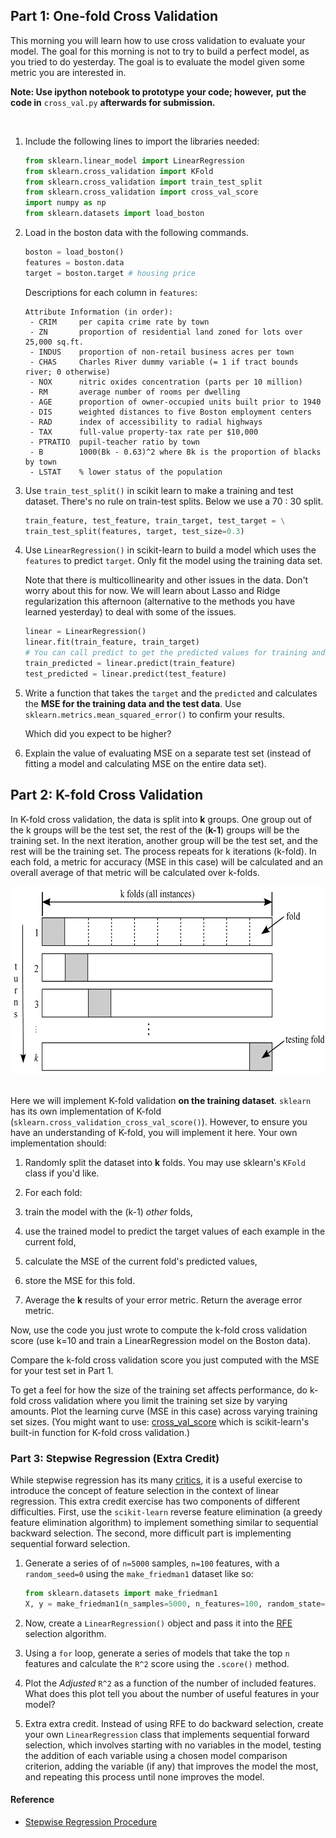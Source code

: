 ## Part 1: One-fold Cross Validation

This morning you will learn how to use cross validation to evaluate your model.
The goal for this morning is not to try to build a perfect model, as you
tried to do yesterday. The goal is to evaluate the model given some metric you are
interested in.

**Note: Use ipython notebook to prototype your code; however,**
        **put the code in** `cross_val.py` **afterwards for submission.**

<br>

1. Include the following lines to import the libraries needed:

   ```python
   from sklearn.linear_model import LinearRegression
   from sklearn.cross_validation import KFold
   from sklearn.cross_validation import train_test_split
   from sklearn.cross_validation import cross_val_score
   import numpy as np
   from sklearn.datasets import load_boston
   ```

2. Load in the boston data with the following commands.

   ```python
   boston = load_boston()
   features = boston.data
   target = boston.target # housing price
   ```

   Descriptions for each column in `features`:

   ```
   Attribute Information (in order):
    - CRIM     per capita crime rate by town
    - ZN       proportion of residential land zoned for lots over 25,000 sq.ft.
    - INDUS    proportion of non-retail business acres per town
    - CHAS     Charles River dummy variable (= 1 if tract bounds river; 0 otherwise)
    - NOX      nitric oxides concentration (parts per 10 million)
    - RM       average number of rooms per dwelling
    - AGE      proportion of owner-occupied units built prior to 1940
    - DIS      weighted distances to five Boston employment centers
    - RAD      index of accessibility to radial highways
    - TAX      full-value property-tax rate per $10,000
    - PTRATIO  pupil-teacher ratio by town
    - B        1000(Bk - 0.63)^2 where Bk is the proportion of blacks by town
    - LSTAT    % lower status of the population
   ```

3. Use `train_test_split()` in scikit learn to make a training and test dataset.
   There's no rule on train-test splits.  Below we use a 70 : 30 split.

   ```python
   train_feature, test_feature, train_target, test_target = \
   train_test_split(features, target, test_size=0.3)
   ```

3. Use `LinearRegression()` in scikit-learn to build a model which uses the
   `features` to predict `target`. Only fit the model using the training data set.

   Note that there is multicollinearity and other issues in the data.  Don't worry
   about this for now. We will learn about Lasso and Ridge regularization this
   afternoon (alternative to the methods you have learned yesterday) to
   deal with some of the issues.

   ```python
   linear = LinearRegression()
   linear.fit(train_feature, train_target)
   # You can call predict to get the predicted values for training and test
   train_predicted = linear.predict(train_feature)
   test_predicted = linear.predict(test_feature)
   ```

4. Write a function that takes the `target` and the `predicted` and calculates
   the **MSE for the training data and the test data**. Use
   `sklearn.metrics.mean_squared_error()` to confirm your results.

   Which did you expect to be higher?

5. Explain the value of evaluating MSE on a separate test set (instead of fitting a
   model and calculating MSE on the entire data set).

## Part 2: K-fold Cross Validation

In K-fold cross validation, the data is split into **k** groups. One group
out of the k groups will be the test set, the rest of the (**k-1**) groups will
be the training set. In the next iteration, another group will be the test set,
and the rest will be the training set. The process repeats for k iterations (k-fold).
In each fold, a metric for accuracy (MSE in this case) will be calculated and
an overall average of that metric will be calculated over k-folds.

<div align="center">
    <img height="300" src="images/kfold.png">
</div>

<br>

Here we will implement K-fold validation **on the training dataset**.
`sklearn` has its own implementation of K-fold
(`sklearn.cross_validation_cross_val_score()`).
However, to ensure you have an understanding of K-fold, you will implement it
here. Your own implementation should:

1. Randomly split the dataset into **k** folds.  You may use sklearn's `KFold` class if you'd like.

2. For each fold:
  1. train the model with the (k-1) _other_ folds,
  2. use the trained model to predict the target values of each example in the current fold,
  3. calculate the MSE of the current fold's predicted values,
  4. store the MSE for this fold.

3. Average the **k** results of your error metric. Return the average error metric.

Now, use the code you just wrote to compute the k-fold cross validation score (use k=10 and train a LinearRegression model on the Boston data).

Compare the k-fold cross validation score you just computed with the MSE for your test set in Part 1.

To get a feel for how the size of the training set affects performance, do k-fold cross validation where you limit the training set size by varying amounts. Plot the learning curve (MSE in this case) across varying training set sizes.
   (You might want to use: [cross_val_score](http://scikit-learn.org/stable/modules/generated/sklearn.cross_validation.cross_val_score.html) which is scikit-learn's built-in
   function for K-fold cross validation.)


### Part 3: Stepwise Regression (Extra Credit)

While stepwise regression has its many [critics](http://andrewgelman.com/2014/06/02/hate-stepwise-regression/), it is a useful exercise to introduce the concept of feature selection in the context of linear regression. This extra credit exercise has two components of different difficulties. First, use the `scikit-learn` reverse feature elimination (a greedy feature elimination algorithm) to implement something similar to sequential backward selection. The second, more difficult part is implementing sequential forward selection.

1. Generate a series of of `n=5000` samples, `n=100` features, with a `random_seed=0` using the `make_friedman1` dataset like so:

    ```python
    from sklearn.datasets import make_friedman1
    X, y = make_friedman1(n_samples=5000, n_features=100, random_state=0)
    ```

2. Now, create a `LinearRegression()` object and pass it into the [RFE](http://scikit-learn.org/stable/modules/generated/sklearn.feature_selection.RFE.html) selection algorithm.

3. Using a `for` loop, generate a series of models that take the top `n` features and calculate the `R^2` score using the `.score()` method.

4. Plot the *Adjusted* `R^2` as a function of the number of included features. What does this plot tell you about the number of useful features in your model?

5. Extra extra credit. Instead of using RFE to do backward selection, create your own `LinearRegression` class that implements sequential forward selection, which involves starting with no variables in the model, testing the addition of each variable using a chosen model comparison criterion, adding the variable (if any) that improves the model the most, and repeating this process until none improves the model.

#### Reference

* [Stepwise Regression Procedure](https://onlinecourses.science.psu.edu/stat501/node/329)
